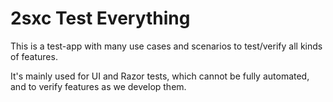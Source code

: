 # 2sxc Test Everything

This is a test-app with many use cases and scenarios to test/verify all kinds of features.

It's mainly used for UI and Razor tests, which cannot be fully automated, and to verify features as we develop them.